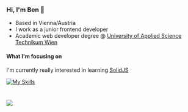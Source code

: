 ### Hi, I'm Ben 👋

* Based in Vienna/Austria
* I work as a junior frontend developer
* Academic web developer degree @ [University of Applied Science Technikum Wien](https://www.technikum-wien.at/)




#### What I'm focusing on

I'm currently really interested in learning [SolidJS](https://github.com/solidjs/solid)<br>

[![My Skills](https://skillicons.dev/icons?i=html,css,js,ts,react,nextjs,vue)](https://skillicons.dev)

#
![](https://github-readme-stats-git-masterrstaa-rickstaa.vercel.app/api/top-langs/?username=bPetermann&theme=dark&hide_border=false&include_all_commits=false&count_private=false&layout=compact)
